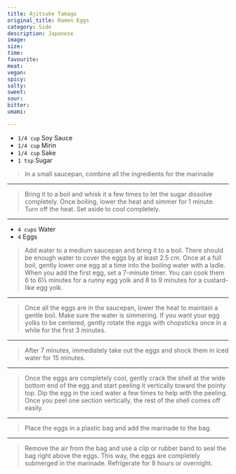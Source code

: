 ```yaml
---
title: Ajitsuke Tamago
original_title: Ramen Eggs
category: Side
description: Japanese
image:
size:
time:
favourite:
meat:
vegan:
spicy:
salty:
sweet:
sour:
bitter:
umami:

---
```


* `1/4 cup` Soy Sauce
* `1/4 cup` Mirin
* `1/4 cup` Sake
* `1 tsp` Sugar

>In a small saucepan, combine all the ingredients for the marinade

---

>Bring it to a boil and whisk it a few times to let the sugar dissolve completely. Once boiling, lower the heat and simmer for 1 minute. Turn off the heat. Set aside to cool completely.

---

* `4 cups` Water
* `4` Eggs

>Add water to a medium saucepan and bring it to a boil. There should be enough water to cover the eggs by at least 2.5 cm. Once at a full boil, gently lower one egg at a time into the boiling water with a ladle. When you add the first egg, set a 7-minute timer. You can cook them 6 to 6½ minutes for a runny egg yolk and 8 to 9 minutes for a custard-like egg yolk.

---

>Once all the eggs are in the saucepan, lower the heat to maintain a gentle boil. Make sure the water is simmering. If you want your egg yolks to be centered, gently rotate the eggs with chopsticks once in a while for the first 3 minutes.

---

>After 7 minutes, immediately take out the eggs and shock them in iced water for 15 minutes.

---

>Once the eggs are completely cool, gently crack the shell at the wide bottom end of the egg and start peeling it vertically toward the pointy top. Dip the egg in the iced water a few times to help with the peeling. Once you peel one section vertically, the rest of the shell comes off easily.

---

>Place the eggs in a plastic bag and add the marinade to the bag.

---

>Remove the air from the bag and use a clip or rubber band to seal the bag right above the eggs. This way, the eggs are completely submerged in the marinade. Refrigerate for 8 hours or overnight.